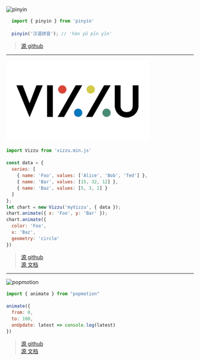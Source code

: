 
<!-- [![pinyin-pro Logo](https://i.ibb.co/26fJ5vF/pinyin-logo.png)](https://github.com/zh-lx/pinyin-pro) -->
<img src="https://i.ibb.co/26fJ5vF/pinyin-logo.png" height="80" width="200" alt="pinyin" />

```javascript
  import { pinyin } from 'pinyin'
  
  pinyin('汉语拼音'); // 'hàn yǔ pīn yīn'
```
> [源 github](https://github.com/zh-lx/pinyin-pro)


 


---



<!-- [![vizzu Logo](https://github.com/vizzuhq/vizzu-lib-doc/raw/main/docs/readme/infinite-60.gif)](https://github.com/vizzuhq/vizzu-lib) -->
<img src="https://github.com/vizzuhq/vizzu-lib-doc/raw/main/docs/readme/infinite-60.gif" alt="vizzu" />

```javascript
import Vizzu from 'vizzu.min.js'

const data = {
  series: [
    { name: 'Foo', values: ['Alice', 'Bob', 'Ted'] },
    { name: 'Bar', values: [15, 32, 12] },
    { name: 'Baz', values: [5, 3, 2] }
  ]
};
let chart = new Vizzu('myVizzu', { data });
chart.animate({ x: 'Foo', y: 'Bar' });
chart.animate({
  color: 'Foo',
  x: 'Baz', 
  geometry: 'circle' 
})
```
> [源 github](https://github.com/vizzuhq/vizzu-lib)  
> [源 文档](https://lib.vizzuhq.com/latest/)




---



<!-- [![popmotion Logo](https://user-images.githubusercontent.com/7850794/90245722-80926e80-de33-11ea-9c39-ea6c5b344217.png)](https://github.com/Popmotion/popmotion) -->
<img src="https://user-images.githubusercontent.com/7850794/90245722-80926e80-de33-11ea-9c39-ea6c5b344217.png" height="52" width="243" alt="popmotion" />

```javascript
import { animate } from "popmotion"

animate({
  from: 0, 
  to: 100,
  onUpdate: latest => console.log(latest)
})
```
> [源 github](https://github.com/Popmotion/popmotion)  
> [源 文档](https://popmotion.io/)

